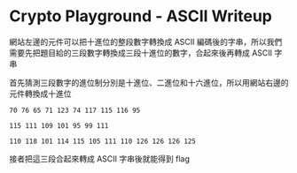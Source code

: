 # Crypto Playground - ASCII Writeup

網站左邊的元件可以把十進位的整段數字轉換成 ASCII 編碼後的字串，所以我們需要先把題目給的三段數字轉換成三段十進位的數字，合起來後再轉成 ASCII 字串

首先猜測三段數字的進位制分別是十進位、二進位和十六進位，所以用網站右邊的元件轉換成十進位

`70 76 65 71 123 74 117 115 116 95`

`115 111 109 101 95 99 111`

`110 118 101 114 115 105 111 110 126 126 126 125`

接者把這三段合起來轉成 ASCII 字串後就能得到 flag
